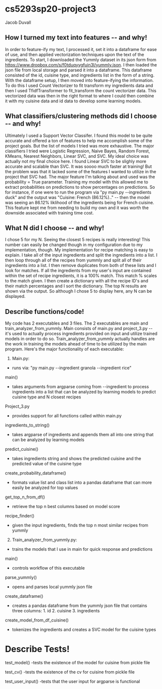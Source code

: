 # cs5293sp20-project3
Jacob Duvall

## How I turned my text into features -- and why!
In order to feature-ify my text, I processed it, set it into a dataframe for ease of use, and then applied vectorization techniques upon the text of the ingredients. To start, I downloaded the Yummly dataset in its json form from https://www.dropbox.com/s/f0tduqyvgfuin3l/yummly.json. I then loaded the json file from local storage and parsed it into a dataframe. This dataframe consisted of the id, cuisine type, and ingredients list in the form of a string. With the dataframe setup, I then moved into feature-ifying the information. To do this I used Count Vectorizer to fit transform my ingredients data and then I used TfidfTransformer to fit_transform the count vectorizer data. This vectorized data was then in the right format to where I could then combine it with my cuisine data and id data to develop some learning models. 

## What classifiers/clustering methods did I choose -- and why!
Ultimately I used a Support Vector Classifer. I found this model to be quite accurate and offered a ton of features to help me accomplish some of the project goals. But the list of models I tried was more exhaustive. The major classifiers I tried were Logistic Regression, Naive Bayes, Random Forest, KMeans, Nearest Neighbors, Linear SVC, and SVC. My ideal choice was actually not my final choice here. I found Linear SVC to be slighly more accurate and scalable than SVC. It was soooo much faster at training! But the problem was that it lacked some of the features I wanted to utilize in the project that SVC had. The major feature I'm talking about and used was the probability = True parameter. Training my model with this allowed me to extract probabilities on predictions to show percentages on predictions. So for instance, if one were to run the program via "py main.py --ingredients duck" and the output was "Cuisine: French (86.12%).." -- then the model was seeing an 86.12% liklihood of the ingredients being for French cuisine. This feature kept me from needing to build my own and it was worth the downside associated with training time cost. 

## What N did I choose -- and why!
I chose 5 for my N. Seeing the closest 5 recipes is really interesting! This number can easily be changed though in my configuration due to my implementation, though. My implementation for recipe matching is easy to explain. I take all of the input ingredients and split the ingredients into a list. I then loop through all of the recipes from yummly and split all of their ingredients into a list. I then remove duplicates from both of these lists and I look for matches. If all the ingredients from my user's input are contained within the set of recipe ingredients, it is a 100% match. This match % scales to the match given. I then create a dictionary with all the recipe ID's and their match percentages and I sort the dictionary. The top N results are shown via the output. So although I chose 5 to display here, any N can be displayed. 

## Describe functions/code!
My code has 2 executables and 3 files. The 2 executables are main and train_analyzer_from_yummly. Main consists of main.py and project_3.py -- it's used to actually process ingredients provided on input and utilize trained models in order to do so. Train_analyzer_from_yummly actually handles are the work in training the models ahead of time to be utilized by the main program. 
Here's the major functionality of each executable:
1. Main.py:
- runs via: "py main.py --ingredient granola --ingredient rice"

main()
- takes arguments from argparse coming from --ingredient to process ingredients into a list that can be analyzed by learning models to predict cuisine type and N closest recipes 

Project_3.py
- provides support for all functions called within main.py

ingredients_to_string()
- takes argparse of ingredients and appends them all into one string that can be analyzed by learning models

predict_cuisine()
- takes ingredients string and shows the predicted cuisine and the predicted value of the cuisine type

create_probability_dataframe()
- formats value list and class list into a pandas dataframe that can more easily be analyzed for top values

get_top_n_from_df()
- retrieve the top n best columns based on model score

recipe_finder()
- given the input ingredients, finds the top n most similar recipes from yummly 

2. Train_analyzer_from_yummly.py:
- trains the models that I use in main for quick response and predictions

main()
- controls workflow of this executable

parse_yummly()
- opens and parses local yummly json file

create_dataframe()
- creates a pandas dataframe from the yummly json file that contains three columns: 1. id 2. cuisine 3. ingredients

create_model_from_df_cuisine()
- tokenizes the ingredients and creates a SVC model for the cuisine types


# Describe Tests!
test_model()
-tests the existence of the model for cuisine from pickle file

test_cv()
-tests the existence of the cv for cuisine from pickle file

test_user_input()
-tests that the user input for argparse is functional
